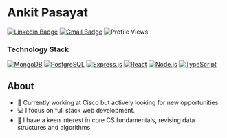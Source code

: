 # Ankit Pasayat

[![Linkedin Badge](https://img.shields.io/badge/-@ankitpasayat-blue?style=flat-square&logo=Linkedin&logoColor=white&link=https://www.linkedin.com/in/ankitpasayat/)](https://www.linkedin.com/in/ankitpasayat/)
[![Gmail Badge](https://img.shields.io/badge/-ankitpasayat@gmail.com-c14438?style=flat-square&logo=Gmail&logoColor=white&link=mailto:ankitpasayat@gmail.com)](mailto:ankitpasayat@gmail.com)
![Profile Views](https://komarev.com/ghpvc/?username=ankitpasayat&style=flat-square)

<h3>Technology Stack</h3>
<p>
    <a href="https://mongodb.com"><img alt="MongoDB"
            src="https://img.shields.io/badge/-MongoDB-13aa52?style=flat-square&logo=mongodb&logoColor=white" /></a>
    <a href="https://www.postgresql.org"><img alt="PostgreSQL"
            src="https://img.shields.io/badge/-PostgreSQL-316192?style=flat-square&logo=postgresql&logoColor=white" /></a>
    <a href="https://expressjs.com"><img alt="Express.js"
            src="https://img.shields.io/badge/-Express.js-EFD81C?style=flat-square&logo=express&logoColor=white" /></a>
    <a href="https://reactjs.org"><img alt="React"
            src="https://img.shields.io/badge/-React-45b8d8?style=flat-square&logo=react&logoColor=white" /></a>
    <a href="https://nodejs.org"><img alt="Node.js"
            src="https://img.shields.io/badge/-Node.js-43853d?style=flat-square&logo=Node.js&logoColor=white" /></a>
    <a href="https://typescriptlang.org"><img alt="TypeScript"
            src="https://shields.io/badge/TypeScript-3178C6?style=flat-square&logo=Node.js&logoColor=white" /></a>
</p>

## About

- 💼 Currently working at Cisco but actively looking for new opportunities.
- 💻 I focus on full stack web development.
- 🚀 I have a keen interest in core CS fundamentals, revising data structures and algorithms.
